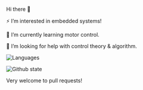 Hi there 👋 

⚡ I’m interested in embedded systems!

🌱 I’m currently learning motor control.

🤔 I’m looking for help with control theory & algorithm.


![Languages](https://github-readme-stats-one-bice.vercel.app/api/top-langs/?username=akakoziqi&layout=compact&include_all_commits=true)

![Github state](https://github-readme-stats.vercel.app/api?username=akakoziqi&show_icons=true&count_private=true)

Very welcome to pull requests!

